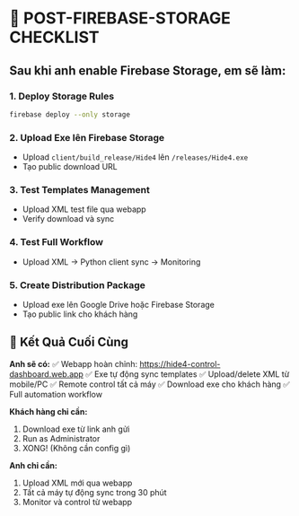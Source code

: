 # 🎯 POST-FIREBASE-STORAGE CHECKLIST

## Sau khi anh enable Firebase Storage, em sẽ làm:

### 1. Deploy Storage Rules
```bash
firebase deploy --only storage
```

### 2. Upload Exe lên Firebase Storage
- Upload `client/build_release/Hide4` lên `/releases/Hide4.exe`
- Tạo public download URL

### 3. Test Templates Management
- Upload XML test file qua webapp
- Verify download và sync

### 4. Test Full Workflow
- Upload XML → Python client sync → Monitoring

### 5. Create Distribution Package
- Upload exe lên Google Drive hoặc Firebase Storage
- Tạo public link cho khách hàng

## 🎉 Kết Quả Cuối Cùng

**Anh sẽ có:**
✅ Webapp hoàn chỉnh: https://hide4-control-dashboard.web.app
✅ Exe tự động sync templates
✅ Upload/delete XML từ mobile/PC
✅ Remote control tất cả máy
✅ Download exe cho khách hàng
✅ Full automation workflow

**Khách hàng chỉ cần:**
1. Download exe từ link anh gửi
2. Run as Administrator
3. XONG! (Không cần config gì)

**Anh chỉ cần:**
1. Upload XML mới qua webapp
2. Tất cả máy tự động sync trong 30 phút
3. Monitor và control từ webapp
